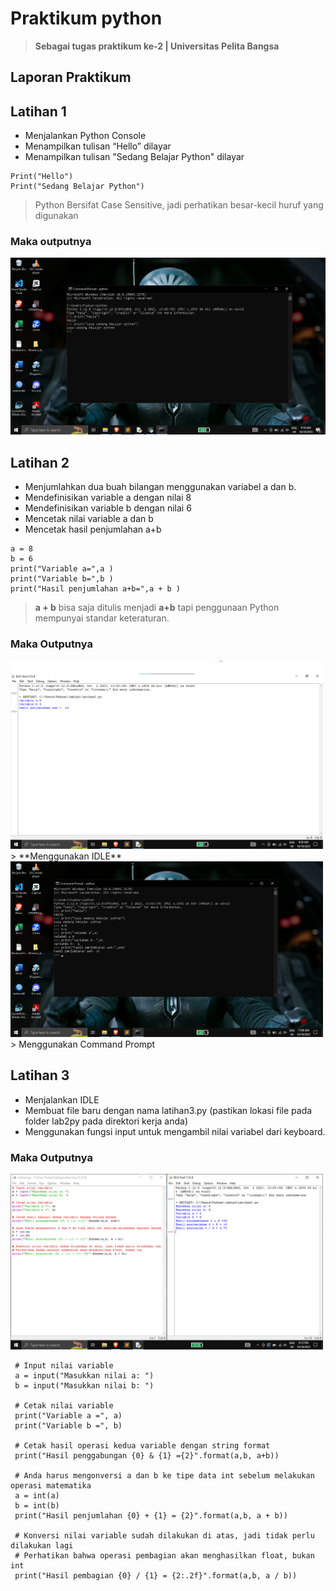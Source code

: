 # Praktikum python
> <strong>Sebagai tugas praktikum ke-2 | Universitas Pelita Bangsa</strong>

## Laporan Praktikum
## Latihan 1
* Menjalankan Python Console
* Menampilkan tulisan “Hello” dilayar
* Menampilkan tulisan "Sedang Belajar Python" dilayar
```
Print("Hello")
Print("Sedang Belajar Python")
```
> Python Bersifat Case Sensitive, jadi perhatikan besar-kecil huruf yang digunakan
### Maka outputnya
<img src="screenshot/Python_Lt.1_CMD.png">

## Latihan 2
* Menjumlahkan dua buah bilangan menggunakan variabel a dan b.
* Mendefinisikan variable a dengan nilai 8
* Mendefinisikan variable b dengan nilai 6
* Mencetak nilai variable a dan b
* Mencetak hasil penjumlahan a+b
```
a = 8
b = 6
print("Variable a=",a )
print("Variable b=",b )
print("Hasil penjumlahan a+b=",a + b )
```
> <b>a  +  b</b> bisa saja ditulis menjadi <b>a+b</b> tapi penggunaan Python mempunyai standar keteraturan.


### Maka Outputnya
<img src="screenshot/Python_Lt.2_2.png" width="500px">
> **Menggunakan IDLE**

<img src="screenshot/Python_Lt.2_3.png" width="500px">
> Menggunakan Command Prompt

## Latihan 3
* Menjalankan IDLE
* Membuat file baru dengan nama latihan3.py (pastikan lokasi file
pada folder lab2py pada direktori kerja anda)
* Menggunakan fungsi input untuk mengambil nilai variabel dari
keyboard.

### Maka Outputnya
<img src ="screenshot/python_Lt.3.png" width="500px">

```
 # Input nilai variable
 a = input("Masukkan nilai a: ")
 b = input("Masukkan nilai b: ")

 # Cetak nilai variable
 print("Variable a =", a)
 print("Variable b =", b)

 # Cetak hasil operasi kedua variable dengan string format
 print("Hasil penggabungan {0} & {1} ={2}".format(a,b, a+b))

 # Anda harus mengonversi a dan b ke tipe data int sebelum melakukan operasi matematika
 a = int(a)
 b = int(b)
 print("Hasil penjumlahan {0} + {1} = {2}".format(a,b, a + b))

 # Konversi nilai variable sudah dilakukan di atas, jadi tidak perlu dilakukan lagi
 # Perhatikan bahwa operasi pembagian akan menghasilkan float, bukan int
 print("Hasil pembagian {0} / {1} = {2:.2f}".format(a,b, a / b))
```
